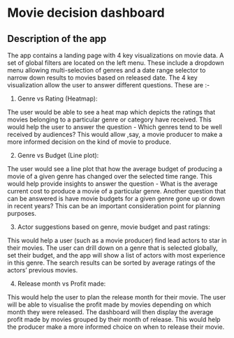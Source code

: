 # Movie decision dashboard

## Description of the app

The app contains a landing page with 4 key visualizations on movie data. A set of global filters are located on the left menu. These include a dropdown menu allowing multi-selection of genres and a date range selector to narrow down results to movies based on released date. The 4 key visualization allow the user to answer different questions. These are :-

1. Genre vs Rating (Heatmap):

The user would be able to see a heat map which depicts the ratings that movies belonging to a particular genre or category have received. This would help the user to answer the question - Which genres tend to be well received by audiences? This would allow ,say, a movie producer to make a more informed decision on the kind of movie to produce.

2. Genre vs Budget (Line plot):

The user would see a line plot that how the average budget of producing a movie of a given genre has changed over the selected time range. This would help provide insights to answer the question - What is the average current cost to produce a movie of a particular genre. Another question that can be answered is have movie budgets for a given genre gone up or down in recent years? This can be an important consideration point for planning purposes.

3. Actor suggestions based on genre, movie budget and past ratings:

This would help a user (such as a movie producer) find lead actors to star in their movies. The user can drill down on a genre that is selected globally, set their budget, and the app will show a list of actors with most experience in this genre. The search results can be sorted by average ratings of the actors’ previous movies.

4. Release month vs Profit made:

This would help the user to plan the release month for their movie. The user will be able to visualise the profit made by movies depending on which month they were released. The dashboard will then display the average profit made by movies grouped by their month of release. This would help the producer make a more informed choice on when to release their movie.
